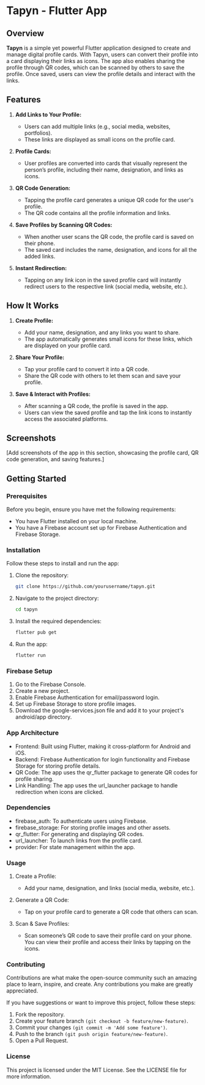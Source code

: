 # Tapyn - Flutter App

## Overview
**Tapyn** is a simple yet powerful Flutter application designed to create and manage digital profile cards. With Tapyn, users can convert their profile into a card displaying their links as icons. The app also enables sharing the profile through QR codes, which can be scanned by others to save the profile. Once saved, users can view the profile details and interact with the links.

## Features

1. **Add Links to Your Profile:**
   - Users can add multiple links (e.g., social media, websites, portfolios).
   - These links are displayed as small icons on the profile card.

2. **Profile Cards:**
   - User profiles are converted into cards that visually represent the person’s profile, including their name, designation, and links as icons.
   
3. **QR Code Generation:**
   - Tapping the profile card generates a unique QR code for the user's profile.
   - The QR code contains all the profile information and links.

4. **Save Profiles by Scanning QR Codes:**
   - When another user scans the QR code, the profile card is saved on their phone.
   - The saved card includes the name, designation, and icons for all the added links.

5. **Instant Redirection:**
   - Tapping on any link icon in the saved profile card will instantly redirect users to the respective link (social media, website, etc.).

## How It Works

1. **Create Profile:**
   - Add your name, designation, and any links you want to share.
   - The app automatically generates small icons for these links, which are displayed on your profile card.

2. **Share Your Profile:**
   - Tap your profile card to convert it into a QR code.
   - Share the QR code with others to let them scan and save your profile.

3. **Save & Interact with Profiles:**
   - After scanning a QR code, the profile is saved in the app.
   - Users can view the saved profile and tap the link icons to instantly access the associated platforms.

## Screenshots
[Add screenshots of the app in this section, showcasing the profile card, QR code generation, and saving features.]

## Getting Started

### Prerequisites

Before you begin, ensure you have met the following requirements:

- You have Flutter installed on your local machine.
- You have a Firebase account set up for Firebase Authentication and Firebase Storage.

### Installation

Follow these steps to install and run the app:

1. Clone the repository:

   ```bash
   git clone https://github.com/yourusername/tapyn.git

2. Navigate to the project directory:

    ```bash
    cd tapyn

3. Install the required dependencies:

    ```bash
    flutter pub get

4. Run the app:

    ```bash
    flutter run

### Firebase Setup

1. Go to the Firebase Console.
2. Create a new project.
3. Enable Firebase Authentication for email/password login.
4. Set up Firebase Storage to store profile images.
5. Download the google-services.json file and add it to your project's android/app directory.

### App Architecture

- Frontend: Built using Flutter, making it cross-platform for Android and iOS.
- Backend: Firebase Authentication for login functionality and Firebase Storage for storing profile details.
- QR Code: The app uses the qr_flutter package to generate QR codes for profile sharing.
- Link Handling: The app uses the url_launcher package to handle redirection when icons are clicked.

### Dependencies

- firebase_auth: To authenticate users using Firebase.
- firebase_storage: For storing profile images and other assets.
- qr_flutter: For generating and displaying QR codes.
- url_launcher: To launch links from the profile card.
- provider: For state management within the app.

### Usage
1. Create a Profile:

    - Add your name, designation, and links (social media, website, etc.).

2. Generate a QR Code:

    - Tap on your profile card to generate a QR code that others can scan.

3. Scan & Save Profiles:

    - Scan someone’s QR code to save their profile card on your phone. You can view their profile and access their links by tapping on the icons.

### Contributing
Contributions are what make the open-source community such an amazing place to learn, inspire, and create. Any contributions you make are greatly appreciated.

If you have suggestions or want to improve this project, follow these steps:

1. Fork the repository.
2. Create your feature branch `(git checkout -b feature/new-feature)`.
3. Commit your changes `(git commit -m 'Add some feature')`.
4. Push to the branch `(git push origin feature/new-feature)`.
5. Open a Pull Request.

### License
This project is licensed under the MIT License. See the LICENSE file for more information.

